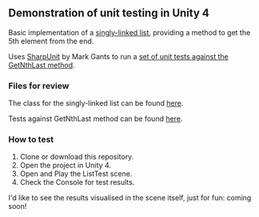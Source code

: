 ## Demonstration of unit testing in Unity 4

Basic implementation of a [singly-linked list](Assets/Lib/SinglyLinkedList.cs "SinglyLinkedList"), providing a method to get the 5th element from the end.  

Uses [SharpUnit](https://github.com/mgants4/SharpUnit "SharpUnit") by Mark Gants to run a [set of unit tests against the GetNthLast method](Assets/Tests/ListTest.cs "unit tests").

### Files for review

The class for the singly-linked list can be found [here](Assets/Lib/SinglyLinkedList.cs "SinglyLinkedList").

Tests against GetNthLast method can be found [here](Assets/Tests/ListTest.cs "unit tests").

### How to test

1. Clone or download this repository.
2. Open the project in Unity 4.
2. Open and Play the ListTest scene.
3. Check the Console for test results.

I'd like to see the results visualised in the scene itself, just for fun:  coming soon!